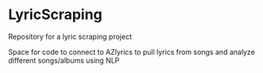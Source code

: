# LyricScraping
Repository for a lyric scraping project


Space for code to connect to AZlyrics to pull lyrics from songs and analyze different songs/albums using NLP
